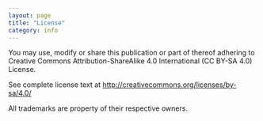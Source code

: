 ```yaml
---
layout: page
title: "License"
category: info
---
```


You may use, modify or share this publication or part of thereof adhering to Creative
Commons Attribution-ShareAlike 4.0 International (CC BY-SA 4.0) License.

See complete license text at http://creativecommons.org/licenses/by-sa/4.0/

All trademarks are property of their respective owners.
